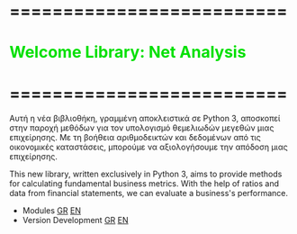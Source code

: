 # ==========================
# <font color="greenline">Welcome Library: Net Analysis</font>
# ==========================
<p>Αυτή η νέα βιβλιοθήκη, γραμμένη αποκλειστικά σε Python 3, αποσκοπεί στην παροχή μεθόδων για τον υπολογισμό θεμελιωδών μεγεθών μιας επιχείρησης. Με τη βοήθεια αριθμοδεικτών και δεδομένων από τις οικονομικές καταστάσεις, μπορούμε να αξιολογήσουμε την απόδοση μιας επιχείρησης. </p>

<p>This new library, written exclusively in Python 3, aims to provide methods for calculating fundamental business metrics. With the help of ratios and data from financial statements, we can evaluate a business's performance.</p>


- Modules [GR](Documentation/modules_el.md) [EN](Documentation/modules_en.md) 
- Version Development [GR](Documentation/version_el.md) [EN](Documentation/version_en.md) 

